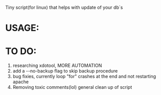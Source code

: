 Tiny script(for linux) that helps with update of your db`s

# USAGE:

# TO DO:
1) researching xdotool, MORE AUTOMATION
2) add a --no-backup flag to skip backup procedure
3) bug fixies, currently loop "for" crashes at the end and not restarting apache
4) Removing toxic comments(lol) general clean up of script
